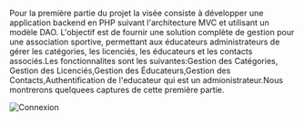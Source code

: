  Pour la première partie du projet  la visée consiste  à développer une application backend en PHP suivant 
 l'architecture MVC et utilisant un modèle DAO. L'objectif est de fournir une solution complète de gestion
pour une association sportive, permettant aux éducateurs administrateurs de gérer les catégories, les licenciés, les éducateurs 
et les contacts associés.Les fonctionnalites sont les suivantes:Gestion des Catégories,
Gestion des Licenciés,Gestion des Éducateurs,Gestion des Contacts,Authentification de l'educateur qui est un admionistrateur.Nous montrerons quelquees captures de cette première partie.

![Connexion](https://github.com/desireeDev/Projet_Pw/assets/114066560/acc38d06-2e64-4da1-a904-800d53ab0f0e)
